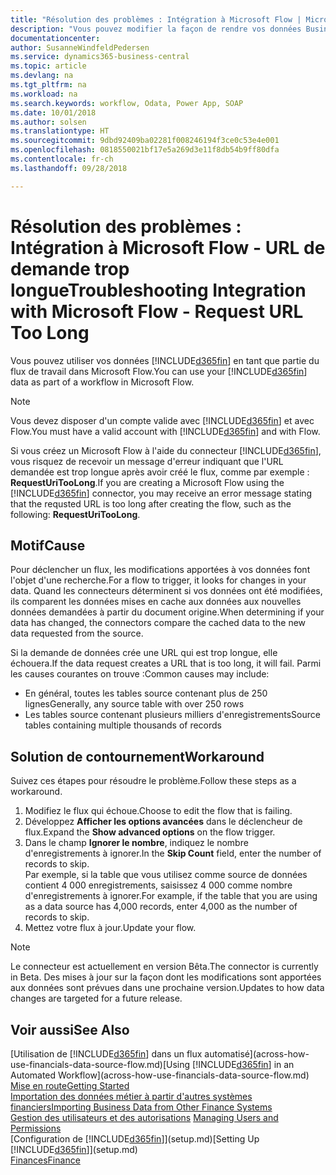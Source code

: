 ```yaml
---
title: "Résolution des problèmes : Intégration à Microsoft Flow | Microsoft Docs"
description: "Vous pouvez modifier la façon de rendre vos données Business Central disponibles sous forme de source de données et spécifier une URL OData de vos services Web pour générer un flux de travail automatisé."
documentationcenter: 
author: SusanneWindfeldPedersen
ms.service: dynamics365-business-central
ms.topic: article
ms.devlang: na
ms.tgt_pltfrm: na
ms.workload: na
ms.search.keywords: workflow, Odata, Power App, SOAP
ms.date: 10/01/2018
ms.author: solsen
ms.translationtype: HT
ms.sourcegitcommit: 9dbd92409ba02281f008246194f3ce0c53e4e001
ms.openlocfilehash: 0818550021bf17e5a269d3e11f8db54b9ff80dfa
ms.contentlocale: fr-ch
ms.lasthandoff: 09/28/2018

---
```

# <a name="troubleshooting-integration-with-microsoft-flow---request-url-too-long"></a><span data-ttu-id="ef36f-103">Résolution des problèmes : Intégration à Microsoft Flow - URL de demande trop longue</span><span class="sxs-lookup"><span data-stu-id="ef36f-103">Troubleshooting Integration with Microsoft Flow - Request URL Too Long</span></span>
<span data-ttu-id="ef36f-104">Vous pouvez utiliser vos données [!INCLUDE[d365fin](includes/d365fin_md.md)] en tant que partie du flux de travail dans Microsoft Flow.</span><span class="sxs-lookup"><span data-stu-id="ef36f-104">You can use your [!INCLUDE[d365fin](includes/d365fin_md.md)] data as part of a workflow in Microsoft Flow.</span></span>  

> [!NOTE]  
>   <span data-ttu-id="ef36f-105">Vous devez disposer d'un compte valide avec [!INCLUDE[d365fin](includes/d365fin_md.md)] et avec Flow.</span><span class="sxs-lookup"><span data-stu-id="ef36f-105">You must have a valid account with [!INCLUDE[d365fin](includes/d365fin_md.md)] and with Flow.</span></span>  

<span data-ttu-id="ef36f-106">Si vous créez un Microsoft Flow à l'aide du connecteur [!INCLUDE[d365fin](includes/d365fin_md.md)], vous risquez de recevoir un message d'erreur indiquant que l'URL demandée est trop longue après avoir créé le flux, comme par exemple : **RequestUriTooLong**.</span><span class="sxs-lookup"><span data-stu-id="ef36f-106">If you are creating a Microsoft Flow using the [!INCLUDE[d365fin](includes/d365fin_md.md)] connector, you may receive an error message stating that the requsted URL is too long after creating the flow, such as the following: **RequestUriTooLong**.</span></span>

## <a name="cause"></a><span data-ttu-id="ef36f-107">Motif</span><span class="sxs-lookup"><span data-stu-id="ef36f-107">Cause</span></span>
<span data-ttu-id="ef36f-108">Pour déclencher un flux, les modifications apportées à vos données font l'objet d'une recherche.</span><span class="sxs-lookup"><span data-stu-id="ef36f-108">For a flow to trigger, it looks for changes in your data.</span></span> <span data-ttu-id="ef36f-109">Quand les connecteurs déterminent si vos données ont été modifiées, ils comparent les données mises en cache aux données aux nouvelles données demandées à partir du document origine.</span><span class="sxs-lookup"><span data-stu-id="ef36f-109">When determining if your data has changed, the connectors compare the cached data to the new data requested from the source.</span></span>  

<span data-ttu-id="ef36f-110">Si la demande de données crée une URL qui est trop longue, elle échouera.</span><span class="sxs-lookup"><span data-stu-id="ef36f-110">If the data request creates a URL that is too long, it will fail.</span></span> <span data-ttu-id="ef36f-111">Parmi les causes courantes on trouve :</span><span class="sxs-lookup"><span data-stu-id="ef36f-111">Common causes may include:</span></span>
- <span data-ttu-id="ef36f-112">En général, toutes les tables source contenant plus de 250 lignes</span><span class="sxs-lookup"><span data-stu-id="ef36f-112">Generally, any source table with over 250 rows</span></span>
- <span data-ttu-id="ef36f-113">Les tables source contenant plusieurs milliers d'enregistrements</span><span class="sxs-lookup"><span data-stu-id="ef36f-113">Source tables containing multiple thousands of records</span></span>

## <a name="workaround"></a><span data-ttu-id="ef36f-114">Solution de contournement</span><span class="sxs-lookup"><span data-stu-id="ef36f-114">Workaround</span></span>
<span data-ttu-id="ef36f-115">Suivez ces étapes pour résoudre le problème.</span><span class="sxs-lookup"><span data-stu-id="ef36f-115">Follow these steps as a workaround.</span></span>
1. <span data-ttu-id="ef36f-116">Modifiez le flux qui échoue.</span><span class="sxs-lookup"><span data-stu-id="ef36f-116">Choose to edit the flow that is failing.</span></span>
2. <span data-ttu-id="ef36f-117">Développez **Afficher les options avancées** dans le déclencheur de flux.</span><span class="sxs-lookup"><span data-stu-id="ef36f-117">Expand the **Show advanced options** on the flow trigger.</span></span>
3. <span data-ttu-id="ef36f-118">Dans le champ **Ignorer le nombre**, indiquez le nombre d'enregistrements à ignorer.</span><span class="sxs-lookup"><span data-stu-id="ef36f-118">In the **Skip Count** field, enter the number of records to skip.</span></span>  
<span data-ttu-id="ef36f-119">Par exemple, si la table que vous utilisez comme source de données contient 4 000 enregistrements, saisissez 4 000 comme nombre d'enregistrements à ignorer.</span><span class="sxs-lookup"><span data-stu-id="ef36f-119">For example, if the table that you are using as a data source has 4,000 records, enter 4,000 as the number of records to skip.</span></span>
4. <span data-ttu-id="ef36f-120">Mettez votre flux à jour.</span><span class="sxs-lookup"><span data-stu-id="ef36f-120">Update your flow.</span></span>

> [!NOTE]  
> <span data-ttu-id="ef36f-121">Le connecteur est actuellement en version Bêta.</span><span class="sxs-lookup"><span data-stu-id="ef36f-121">The connector is currently in Beta.</span></span> <span data-ttu-id="ef36f-122">Des mises à jour sur la façon dont les modifications sont apportées aux données sont prévues dans une prochaine version.</span><span class="sxs-lookup"><span data-stu-id="ef36f-122">Updates to how data changes are targeted for a future release.</span></span>


## <a name="see-also"></a><span data-ttu-id="ef36f-123">Voir aussi</span><span class="sxs-lookup"><span data-stu-id="ef36f-123">See Also</span></span>
<span data-ttu-id="ef36f-124">[Utilisation de [!INCLUDE[d365fin](includes/d365fin_md.md)] dans un flux automatisé](across-how-use-financials-data-source-flow.md)</span><span class="sxs-lookup"><span data-stu-id="ef36f-124">[Using [!INCLUDE[d365fin](includes/d365fin_md.md)] in an Automated Workflow](across-how-use-financials-data-source-flow.md)</span></span>  
[<span data-ttu-id="ef36f-125">Mise en route</span><span class="sxs-lookup"><span data-stu-id="ef36f-125">Getting Started</span></span>](product-get-started.md)  
[<span data-ttu-id="ef36f-126">Importation des données métier à partir d'autres systèmes financiers</span><span class="sxs-lookup"><span data-stu-id="ef36f-126">Importing Business Data from Other Finance Systems</span></span>](across-import-data-configuration-packages.md)  
<span data-ttu-id="ef36f-127">[Gestion des utilisateurs et des autorisations](ui-how-users-permissions.md)  </span><span class="sxs-lookup"><span data-stu-id="ef36f-127">[Managing Users and Permissions](ui-how-users-permissions.md)  </span></span>  
<span data-ttu-id="ef36f-128">[Configuration de [!INCLUDE[d365fin](includes/d365fin_md.md)]](setup.md)</span><span class="sxs-lookup"><span data-stu-id="ef36f-128">[Setting Up [!INCLUDE[d365fin](includes/d365fin_md.md)]](setup.md)</span></span>  
[<span data-ttu-id="ef36f-129">Finances</span><span class="sxs-lookup"><span data-stu-id="ef36f-129">Finance</span></span>](finance.md)  

